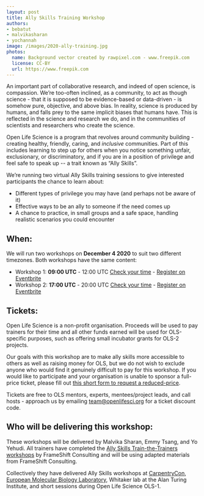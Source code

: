 ```yaml
---
layout: post
title: Ally Skills Training Workshop
authors:
- bebatut
- malvikasharan
- yochannah
image: /images/2020-ally-training.jpg
photos:
  name: Background vector created by rawpixel.com - www.freepik.com
  license: CC-BY
  url: https://www.freepik.com
---
```


An important part of collaborative research, and indeed of open science, is compassion. We’re too-often inclined, as a community, to act as though science - that it is supposed to be evidence-based or data-driven - is somehow pure, objective, and above bias. In reality, science is produced by humans, and falls prey to the same implicit biases that humans have. This is reflected in the science and research we do, and in the communities of scientists and researchers who create the science.

Open Life Science is a program that revolves around community building - creating healthy, friendly, caring, and _inclusive_ communities. Part of this includes learning to step up for others when you notice something unfair, exclusionary, or discriminatory, and if you are in a position of privilege and feel safe to speak up -- a trait known as “Ally Skills”.

We’re running two virtual Ally Skills training sessions to give interested participants the chance to learn about:
- Different types of privilege you may have (and perhaps not be aware of it)
- Effective ways to be an ally to someone if the need comes up
- A chance to practice, in small groups and a safe space, handling realistic scenarios you could encounter

## When:

We will run two workshops on **December 4 2020** to suit two different timezones. Both workshops have the same content:

- Workshop 1: **09:00 UTC** - 12:00 UTC [Check your time](https://arewemeetingyet.com/UTC/2020-12-04/09:00/Ally%20Skills%20Training%20by%20OLS) - [Register on Eventbrite](https://www.eventbrite.co.uk/e/ally-skills-training-by-open-life-science-tickets-123254606847)
- Workshop 2: **17:00 UTC** - 20:00 UTC [Check your time](https://arewemeetingyet.com/UTC/2020-12-04/17:00/Ally%20Skills%20Training%20by%20OLS) - [Register on Eventbrite](https://www.eventbrite.co.uk/e/ally-skills-training-by-open-life-science-tickets-124094438807)

## Tickets:

Open Life Science is a non-profit organisation. Proceeds will be used to pay trainers for their time and all other funds earned will be used for OLS-specific purposes, such as offering small incubator grants for OLS-2 projects.

Our goals with this workshop are to make ally skills more accessible to others as well as raising money for OLS, but we do not wish to exclude anyone who would find it genuinely difficult to pay for this workshop. If you would like to participate and your organisation is unable to sponsor a full-price ticket, please fill out [this short form to request a reduced-price](https://forms.gle/fewzxJZBnBVTvwu28).

Tickets are free to OLS mentors, experts, mentees/project leads, and call hosts - approach us by emailing team@openlifesci.org for a ticket discount code.

## Who will be delivering this workshop:

These workshops will be delivered by Malvika Sharan, Emmy Tsang, and Yo Yehudi. All trainers have completed the [Ally Skills Train-the-Trainers workshops](https://frameshiftconsulting.com/ally-skills-workshop/) by FrameShift Consulting and will be using adapted materials from FrameShift Consulting.

Collectively they have delivered Ally Skills workshops at [CarpentryCon](https://2020.carpentrycon.org/schedule/#session-45), [European Molecular Biology Laboratory](https://grp-bio-it.embl-community.io/blog/posts/2019-03-14-ally-skills/), Whitaker lab at the Alan Turing Institute, and short sessions during Open Life Science OLS-1.
